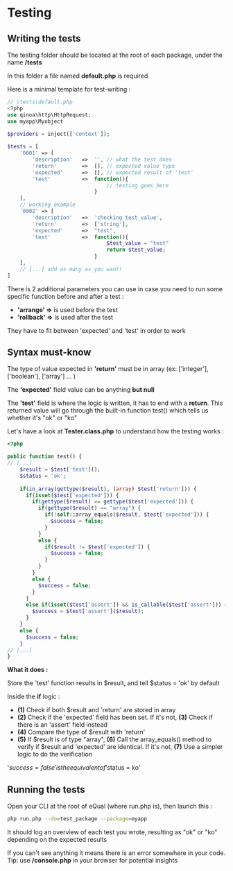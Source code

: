 # Testing

## Writing the tests

The testing folder should be located at the root of each package, under the name **/tests**

In this folder a file named **default.php** is required

Here is a minimal template for test-writing :

```php
// \tests\default.php
<?php
use qinoa\http\HttpRequest;
use myapp\Myobject
    
$providers = inject(['context']);

$tests = [
    '0001' => [
        'description'   =>  '',	// what the test does
        'return'        =>  [],	// expected value type
        'expected'      =>  [],	// expected result of 'test'
        'test'          =>  function(){
            					// testing goes here
                            }
    ],
    // working example
    '0002' => [
        'description'   =>  'checking test_value',
        'return'        =>  ['string'], 
        'expected'      =>  "test",
        'test'          =>  function(){
            					$test_value = "test"
            					return $test_value;
                            }
    ],
	// [...] add as many as you want!
]
```

There is 2 additional parameters you can use in case you need to run some specific function before and after a test :

- **'arrange' =>** is used before the test
- **'rollback' =>** is used after the test

They have to fit between 'expected' and 'test' in order to work



## Syntax must-know

The type of value expected in **'return'** must be in array (ex: ['integer'], ['boolean'], ['array'] ... )

The **'expected'** field value can be anything **but null**

The **'test'** field is where the logic is written, it has to end with a **return**. This returned value will go through the built-in function test() which tells us whether it's "ok" or "ko"

Let's have a look at **Tester.class.php** to understand how the testing works :

```php
<?php

public function test() {
// [...]
    $result = $test['test']();
    $status = 'ok';
    
    if(in_array(gettype($result), (array) $test['return'])) {				// (1)
      if(isset($test['expected'])) {										// (2)
        if(gettype($result) == gettype($test['expected'])) {				// (4)
          if(gettype($result) == "array") {									// (5)
            if(!self::array_equals($result, $test['expected'])) {			// (6)
              $success = false;
            }
          }
          else {
            if($result != $test['expected']) {								// (7)
              $success = false;
            }
          }
        }
        else {
          $success = false;
        }
      }
      else if(isset($test['assert']) && is_callable($test['assert'])) {		// (3)
        $success = $test['assert']($result);
      }
    }
    else {
      $success = false;
    }
// [...]
}
```

**What it does :**

Store the 'test' function results in $result, and tell $status = 'ok' by default

Inside the **if** logic :

- **(1)** Check if both $result and 'return' are stored in array
- **(2)** Check if the 'expected' field has been set. If it's not, **(3)** Check if there is an 'assert' field instead
- **(4)** Compare the type of $result with 'return'
- **(5)** If $result is of type "array", **(6)** Call the array_equals() method to verify if $result and 'expected' are identical. If it's not, **(7)** Use a simpler logic to do the verification

'$success = false' is the equivalent of '$status = ko'



## Running the tests

Open your CLI at the root of eQual (where run.php is), then launch this :

```bash
php run.php --do=test_package --package=myapp
```

It should log an overview of each test you wrote, resulting as "ok" or "ko" depending on the expected results

If you can't see anything it means there is an error somewhere in your code. Tip: use **/console.php** in your browser for potential insights

